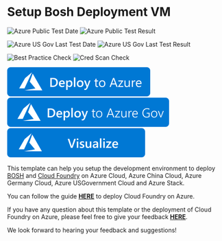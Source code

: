 # Setup Bosh Deployment VM

![Azure Public Test Date](https://azurequickstartsservice.blob.core.windows.net/badges/bosh-setup/PublicLastTestDate.svg)
![Azure Public Test Result](https://azurequickstartsservice.blob.core.windows.net/badges/bosh-setup/PublicDeployment.svg)

![Azure US Gov Last Test Date](https://azurequickstartsservice.blob.core.windows.net/badges/bosh-setup/FairfaxLastTestDate.svg)
![Azure US Gov Last Test Result](https://azurequickstartsservice.blob.core.windows.net/badges/bosh-setup/FairfaxDeployment.svg)

![Best Practice Check](https://azurequickstartsservice.blob.core.windows.net/badges/bosh-setup/BestPracticeResult.svg)
![Cred Scan Check](https://azurequickstartsservice.blob.core.windows.net/badges/bosh-setup/CredScanResult.svg)

[![Deploy To Azure](https://raw.githubusercontent.com/Azure/azure-quickstart-templates/master/1-CONTRIBUTION-GUIDE/images/deploytoazure.svg?sanitize=true)](https://portal.azure.com/#create/Microsoft.Template/uri/https%3A%2F%2Fraw.githubusercontent.com%2FAzure%2Fazure-quickstart-templates%2Fmaster%2Fbosh-setup%2Fazuredeploy.json)  [![Deploy To Azure US Gov](https://raw.githubusercontent.com/Azure/azure-quickstart-templates/master/1-CONTRIBUTION-GUIDE/images/deploytoazuregov.svg?sanitize=true)](https://portal.azure.us/#create/Microsoft.Template/uri/https%3A%2F%2Fraw.githubusercontent.com%2FAzure%2Fazure-quickstart-templates%2Fmaster%2Fbosh-setup%2Fazuredeploy.json)  [![Visualize](https://raw.githubusercontent.com/Azure/azure-quickstart-templates/master/1-CONTRIBUTION-GUIDE/images/visualizebutton.svg?sanitize=true)](http://armviz.io/#/?load=https%3A%2F%2Fraw.githubusercontent.com%2FAzure%2Fazure-quickstart-templates%2Fmaster%2Fbosh-setup%2Fazuredeploy.json)

This template can help you setup the development environment to deploy [BOSH](http://bosh.io/) and [Cloud Foundry](https://www.cloudfoundry.org/) on Azure Cloud, Azure China Cloud, Azure Germany Cloud, Azure USGovernment Cloud and Azure Stack.

You can follow the guide [**HERE**](https://github.com/cloudfoundry-incubator/bosh-azure-cpi-release/blob/master/docs/guidance.md) to deploy Cloud Foundry on Azure.

If you have any question about this template or the deployment of Cloud Foundry on Azure, please feel free to give your feedback [**HERE**](https://github.com/cloudfoundry-incubator/bosh-azure-cpi-release/issues).

We look forward to hearing your feedback and suggestions!
